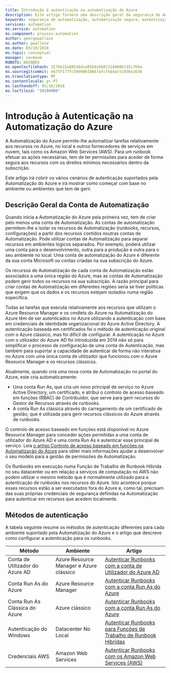 ```yaml
---
title: Introdução à autenticação na automatização do Azure
description: Este artigo fornece uma descrição geral da segurança de Automatização e os métodos de autenticação diferentes disponíveis para as Contas de Automatização na Automatização do Azure.
keywords: segurança de automatização, automatização segura; autenticação de automatização
services: automation
ms.service: automation
ms.component: process-automation
author: georgewallace
ms.author: gwallace
ms.date: 03/19/2018
ms.topic: conceptual
manager: carmonm
ROBOTS: NOINDEX
ms.openlocfilehash: 327bb15ab8536dca85b4cbb07216080b135c769a
ms.sourcegitcommit: eb75f177fc59d90b1b667afcfe64ac51936e2638
ms.translationtype: MT
ms.contentlocale: pt-PT
ms.lasthandoff: 05/16/2018
ms.locfileid: "34194908"
---
```

# <a name="introduction-to-authentication-in-azure-automation"></a>Introdução à Autenticação na Automatização do Azure  
A Automatização do Azure permite-lhe automatizar tarefas relativamente aos recursos no Azure, no local e outros fornecedores de serviços em nuvem, tais como os Amazon Web Services (AWS).  Para um runbook efetuar as ações necessárias, tem de ter permissões para aceder de forma segura aos recursos com os direitos mínimos necessários dentro da subscrição.

Este artigo irá cobrir os vários cenários de autenticação suportados pela Automatização do Azure e irá mostrar como começar com base no ambiente ou ambientes que tem de gerir.  

## <a name="automation-account-overview"></a>Descrição Geral da Conta de Automatização
Quando inicia a Automatização do Azure pela primeira vez, tem de criar pelo menos uma conta de Automatização. As contas de automatização permitem-lhe a isolar os recursos de Automatização (runbooks, recursos, configurações) a partir dos recursos contidos noutras contas de Automatização. Pode utilizar contas de Automatização para separar recursos em ambientes lógicos separados. Por exemplo, poderá utilizar uma conta para o desenvolvimento, outra para a produção e outra para o seu ambiente no local.  Uma conta de automatização do Azure é diferente da sua conta Microsoft ou contas criadas na sua subscrição do Azure.

Os recursos de Automatização de cada conta de Automatização estão associados a uma única região do Azure, mas as contas de Automatização podem gerir todos os recursos na sua subscrição. A razão principal para criar contas de Automatização em diferentes regiões seria se tiver políticas que exigem que os dados e os recursos estejam isolados numa região específica.

Todas as tarefas que executa relativamente aos recursos que utilizam o Azure Resource Manager e os cmdlets do Azure na Automatização do Azure têm de ser autenticados no Azure utilizando a autenticação com base em credenciais de identidade organizacional do Azure Active Directory.  A autenticação baseada em certificados foi o método de autenticação original com o Azure clássico, mas foi difícil de configurar.  A autenticação no Azure com o utilizador do Azure AD foi introduzida em 2014 não só para simplificar o processo de configuração de uma conta de Autenticação, mas também para suportar a capacidade de autenticar de forma não interativa no Azure com uma única conta de utilizador que funcionou com o Azure Resource Manager e os recursos clássicos.   

Atualmente, quando cria uma nova conta de Automatização no portal do Azure, este cria automaticamente:

* Uma conta Run As, que cria um novo principal de serviço no Azure Active Directory, um certificado, e atribui o controlo de acesso baseado em funções (RBAC) de Contribuidor, que serve para gerir recursos do Gestor de Recursos através de runbooks.
* A conta Run As clássica através do carregamento de um certificado de gestão, que é utilizada para gerir recursos clássicos do Azure através de runbooks.  

O controlo de acesso baseado em funções está disponível no Azure Resource Manager para conceder ações permitidas a uma conta de utilizador do Azure AD e uma conta Run As e autenticar esse principal de serviço.  Leia [o artigo Controlo de acesso baseado em funções na Automatização do Azure](automation-role-based-access-control.md) para obter mais informações ajudar a desenvolver o seu modelo para a gestão de permissões de Automatização.  

Os Runbooks em execução numa Função de Trabalho de Runbook Híbrida no seu datacenter ou em relação a serviços de computação no AWS não podem utilizar o mesmo método que é normalmente utilizado para a autenticação de runbooks nos recursos do Azure.  Isto acontece porque esses recursos estão a ser executados fora do Azure e, como tal, precisam das suas próprias credenciais de segurança definidas na Automatização para autenticar em recursos que acedem localmente.  

## <a name="authentication-methods"></a>Métodos de autenticação
A tabela seguinte resume os métodos de autenticação diferentes para cada ambiente suportado pela Automatização do Azure e o artigo que descreve como configurar a autenticação para os runbooks.

| Método | Ambiente | Artigo |
| --- | --- | --- |
| Conta de Utilizador do Azure AD |Azure Resource Manager e Azure clássico |[Autenticar Runbooks com a conta de Utilizador do Azure AD](automation-create-aduser-account.md) |
| Conta Run As do Azure |Azure Resource Manager |[Autenticar Runbooks com a conta Run As do Azure](automation-sec-configure-azure-runas-account.md) |
| Conta Run As Clássica do Azure |Azure clássico |[Autenticar Runbooks com a conta Run As do Azure](automation-sec-configure-azure-runas-account.md) |
| Autenticação do Windows |Datacenter No Local |[Autenticar Runbooks para Funções de Trabalho de Runbook Híbridas](automation-hybrid-runbook-worker.md) |
| Credenciais AWS |Amazon Web Services |[Autenticar Runbooks com os Amazon Web Services (AWS)](automation-config-aws-account.md) |
